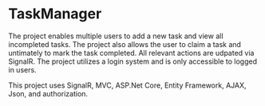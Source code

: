 # TaskManager
The project enables multiple users to add a new task and view all incompleted tasks. 
The project also allows the user to claim a task and untimately to mark the task completed. 
All relevant actions are udpated via SignalR. 
The project utilizes a login system and is only accessible to logged in users.

This project uses SignalR, MVC, ASP.Net Core, Entity Framework, AJAX, Json, and authorization.
